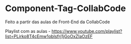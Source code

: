 # Component-Tag-CollabCode
Feito a partir das aulas de Front-End da CollabCode

Playlist com as aulas - https://www.youtube.com/playlist?list=PLirko8T4cEmw1obIsfrj1jGoOxZIaOzEF
